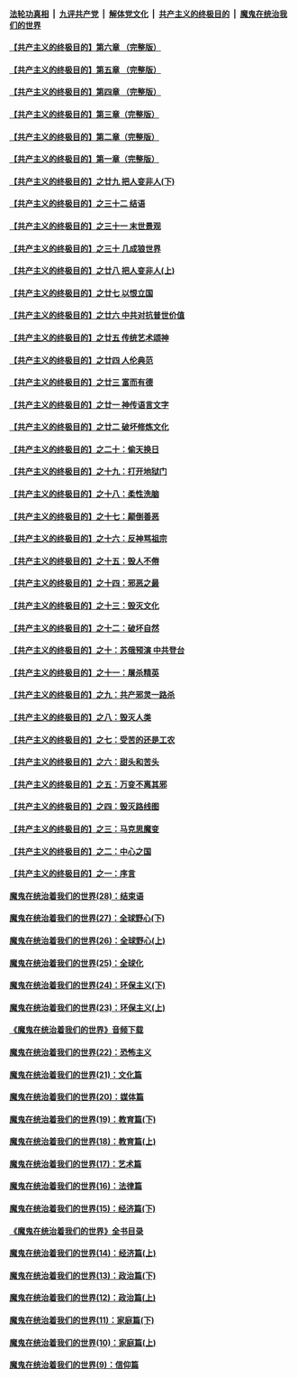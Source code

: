 ####  [法轮功真相](../../../../basic/blob/master/README.md?t=01210826) &nbsp;|&nbsp; [九评共产党](../../../../9ping.md/blob/master/README.md?t=01210826) &nbsp;|&nbsp; [解体党文化](../../../../jtdwh.md/blob/master/README.md?t=01210826)  &nbsp;|&nbsp; [共产主义的终极目的](../../../../gczydzjmd.md/blob/master/README.md?t=01210826) &nbsp;|&nbsp; [魔鬼在统治我们的世界](../../../../mgztzwmdsj.md/blob/master/README.md?t=01210826) 

#### [【共产主义的终极目的】第六章 （完整版）](../pages/nsc422/n11428913.md?t=01210826) 

#### [【共产主义的终极目的】第五章 （完整版）](../pages/nsc422/n11428912.md?t=01210826) 

#### [【共产主义的终极目的】第四章 （完整版）](../pages/nsc422/n11428907.md?t=01210826) 

#### [【共产主义的终极目的】第三章（完整版）](../pages/nsc422/n11428848.md?t=01210826) 

#### [【共产主义的终极目的】第二章（完整版）](../pages/nsc422/n11428831.md?t=01210826) 

#### [【共产主义的终极目的】第一章（完整版）](../pages/nsc422/n11417651.md?t=01210826) 

#### [【共产主义的终极目的】之廿九 把人变非人(下)](../pages/nsc422/n11344140.md?t=01210826) 

#### [【共产主义的终极目的】之三十二 结语](../pages/nsc422/n11360535.md?t=01210826) 

#### [【共产主义的终极目的】之三十一 末世景观](../pages/nsc422/n11351129.md?t=01210826) 

#### [【共产主义的终极目的】之三十 几成狼世界](../pages/nsc422/n11348280.md?t=01210826) 

#### [【共产主义的终极目的】之廿八 把人变非人(上)](../pages/nsc422/n11340492.md?t=01210826) 

#### [【共产主义的终极目的】之廿七 以恨立国](../pages/nsc422/n11336944.md?t=01210826) 

#### [【共产主义的终极目的】之廿六 中共对抗普世价值](../pages/nsc422/n11324785.md?t=01210826) 

#### [【共产主义的终极目的】之廿五 传统艺术颂神](../pages/nsc422/n11296396.md?t=01210826) 

#### [【共产主义的终极目的】之廿四 人伦典范](../pages/nsc422/n11296397.md?t=01210826) 

#### [【共产主义的终极目的】之廿三 富而有德](../pages/nsc422/n11283598.md?t=01210826) 

#### [【共产主义的终极目的】之廿一 神传语言文字](../pages/nsc422/n11263265.md?t=01210826) 

#### [【共产主义的终极目的】之廿二 破坏修炼文化](../pages/nsc422/n11245728.md?t=01210826) 

#### [【共产主义的终极目的】之二十：偷天换日](../pages/nsc422/n11238846.md?t=01210826) 

#### [【共产主义的终极目的】之十九：打开地狱门](../pages/nsc422/n11206376.md?t=01210826) 

#### [【共产主义的终极目的】之十八：柔性洗脑](../pages/nsc422/n11199994.md?t=01210826) 

#### [【共产主义的终极目的】之十七：颠倒善恶](../pages/nsc422/n11179782.md?t=01210826) 

#### [【共产主义的终极目的】之十六：反神骂祖宗](../pages/nsc422/n11166798.md?t=01210826) 

#### [【共产主义的终极目的】之十五：毁人不倦](../pages/nsc422/n11166792.md?t=01210826) 

#### [【共产主义的终极目的】之十四：邪恶之最](../pages/nsc422/n11150249.md?t=01210826) 

#### [【共产主义的终极目的】之十三：毁灭文化](../pages/nsc422/n11135227.md?t=01210826) 

#### [【共产主义的终极目的】之十二：破坏自然](../pages/nsc422/n11135214.md?t=01210826) 

#### [【共产主义的终极目的】之十：苏俄预演 中共登台](../pages/nsc422/n11118424.md?t=01210826) 

#### [【共产主义的终极目的】之十一：屠杀精英](../pages/nsc422/n11118442.md?t=01210826) 

#### [【共产主义的终极目的】之九：共产邪灵一路杀](../pages/nsc422/n11114139.md?t=01210826) 

#### [【共产主义的终极目的】之八：毁灭人类](../pages/nsc422/n11108503.md?t=01210826) 

#### [【共产主义的终极目的】之七：受苦的还是工农](../pages/nsc422/n11101809.md?t=01210826) 

#### [【共产主义的终极目的】之六：甜头和苦头](../pages/nsc422/n11096971.md?t=01210826) 

#### [【共产主义的终极目的】之五：万变不离其邪](../pages/nsc422/n11091285.md?t=01210826) 

#### [【共产主义的终极目的】之四：毁灭路线图](../pages/nsc422/n11086284.md?t=01210826) 

#### [【共产主义的终极目的】之三：马克思魔变](../pages/nsc422/n11061941.md?t=01210826) 

#### [【共产主义的终极目的】之二：中心之国](../pages/nsc422/n11047728.md?t=01210826) 

#### [【共产主义的终极目的】之一：序言](../pages/nsc422/n11086077.md?t=01210826) 

#### [魔鬼在统治着我们的世界(28)：结束语](../pages/nsc422/n10936246.md?t=01210826) 

#### [魔鬼在统治着我们的世界(27)：全球野心(下)](../pages/nsc422/n10928319.md?t=01210826) 

#### [魔鬼在统治着我们的世界(26)：全球野心(上)](../pages/nsc422/n10900318.md?t=01210826) 

#### [魔鬼在统治着我们的世界(25)：全球化](../pages/nsc422/n10788205.md?t=01210826) 

#### [魔鬼在统治着我们的世界(24)：环保主义(下)](../pages/nsc422/n10695307.md?t=01210826) 

#### [魔鬼在统治着我们的世界(23)：环保主义(上)](../pages/nsc422/n10688613.md?t=01210826) 

#### [《魔鬼在统治着我们的世界》音频下载](../pages/nsc422/n10635553.md?t=01210826) 

#### [魔鬼在统治着我们的世界(22)：恐怖主义](../pages/nsc422/n10614727.md?t=01210826) 

#### [魔鬼在统治着我们的世界(21)：文化篇](../pages/nsc422/n10597706.md?t=01210826) 

#### [魔鬼在统治着我们的世界(20)：媒体篇](../pages/nsc422/n10586579.md?t=01210826) 

#### [魔鬼在统治着我们的世界(19)：教育篇(下)](../pages/nsc422/n10564808.md?t=01210826) 

#### [魔鬼在统治着我们的世界(18)：教育篇(上)](../pages/nsc422/n10526970.md?t=01210826) 

#### [魔鬼在统治着我们的世界(17)：艺术篇](../pages/nsc422/n10499093.md?t=01210826) 

#### [魔鬼在统治着我们的世界(16)：法律篇](../pages/nsc422/n10485969.md?t=01210826) 

#### [魔鬼在统治着我们的世界(15)：经济篇(下)](../pages/nsc422/n10469975.md?t=01210826) 

#### [《魔鬼在统治着我们的世界》全书目录](../pages/nsc422/n10464261.md?t=01210826) 

#### [魔鬼在统治着我们的世界(14)：经济篇(上)](../pages/nsc422/n10457370.md?t=01210826) 

#### [魔鬼在统治着我们的世界(13)：政治篇(下)](../pages/nsc422/n10448270.md?t=01210826) 

#### [魔鬼在统治着我们的世界(12)：政治篇(上)](../pages/nsc422/n10444576.md?t=01210826) 

#### [魔鬼在统治着我们的世界(11)：家庭篇(下)](../pages/nsc422/n10440961.md?t=01210826) 

#### [魔鬼在统治着我们的世界(10)：家庭篇(上)](../pages/nsc422/n10435448.md?t=01210826) 

#### [魔鬼在统治着我们的世界(9)：信仰篇](../pages/nsc422/n10432159.md?t=01210826) 

